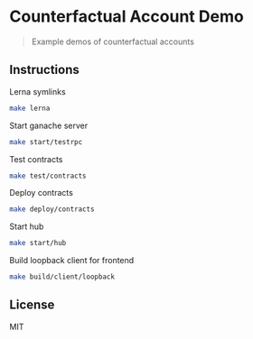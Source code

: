 # Counterfactual Account Demo

> Example demos of counterfactual accounts

## Instructions

Lerna symlinks

```bash
make lerna
```

Start ganache server

```bash
make start/testrpc
```

Test contracts

```bash
make test/contracts
```

Deploy contracts

```bash
make deploy/contracts
```

Start hub

```bash
make start/hub
```

Build loopback client for frontend

```bash
make build/client/loopback
```

## License

MIT

